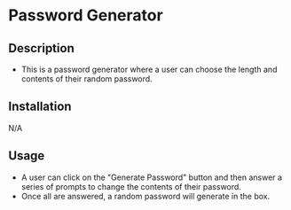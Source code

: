 # Password Generator


## Description

- This is a password generator where a user can choose the length and contents of their random password.


## Installation

N/A


## Usage

- A user can click on the "Generate Password" button and then answer a series of prompts to change the contents of their password.
- Once all are answered, a random password will generate in the box.
